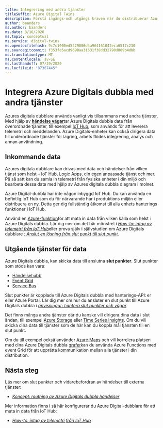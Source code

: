 ```yaml
---
title: Integrering med andra tjänster
titleSuffix: Azure Digital Twins
description: Förstå ingångs-och utgångs kraven när du distribuerar Azure Digital-dubbla.
author: baanders
ms.author: baanders
ms.date: 3/16/2020
ms.topic: conceptual
ms.service: digital-twins
ms.openlocfilehash: 9c7c1000ed5229886d4a964161042eca6517c230
ms.sourcegitcommit: f353fe5acd9698aa31631f38dd32790d889b4dbb
ms.translationtype: MT
ms.contentlocale: sv-SE
ms.lasthandoff: 07/29/2020
ms.locfileid: "87367445"
---
```

# <a name="integrate-azure-digital-twins-with-other-services"></a>Integrera Azure Digitals dubbla med andra tjänster

Azures digitala dubblare används vanligt vis tillsammans med andra tjänster. Med hjälp av [**händelse vägar**](concepts-route-events.md)tar Azure Digitals dubbla data från överordnade tjänster, till exempel [IoT Hub](../iot-hub/about-iot-hub.md), som används för att leverera telemetri och meddelanden. Azure Digitals-enheter kan också dirigera data till underordnade tjänster för lagring, arbets flödes integrering, analys och annan användning. 

## <a name="data-ingress"></a>Inkommande data

Azures digitala dubblare kan drivas med data och händelser från vilken tjänst som helst – IoT Hub, Logic Apps, din egen anpassade tjänst och mer. På så sätt kan du samla in telemetri från fysiska enheter i din miljö och bearbeta dessa data med hjälp av Azures digitala dubbla diagram i molnet.

Azure Digital-dubbla har inte någon inbyggd IoT Hub. Du kan använda en befintlig IoT Hub som du för närvarande har i produktions miljön eller distribuera en ny. Detta ger dig fullständig åtkomst till alla enhets hanterings funktioner i IoT Hub.

Använd en [Azure-funktion](../azure-functions/functions-overview.md)för att mata in data från vilken källa som helst i Azure Digitals dubbla. Lär dig mer om det här mönstret i [*How-to: intag av telemetri från IoT Hub*](how-to-ingest-iot-hub-data.md)eller prova själv i självstudien om Azure Digitals dubblare [*: Anslut en lösning från slut punkt till slut punkt*](tutorial-end-to-end.md).

## <a name="data-egress-services"></a>Utgående tjänster för data

Azure Digitals dubbla, kan skicka data till anslutna **slut punkter**. Slut punkter som stöds kan vara:
* [Händelsehubb](../event-hubs/event-hubs-about.md)
* [Event Grid](../event-grid/overview.md)
* [Service Bus](../service-bus-messaging/service-bus-messaging-overview.md)

Slut punkter är kopplade till Azure Digitals dubbla med hanterings-API: er eller Azure Portal. Lär dig mer om hur du ansluter en slut punkt till Azure Digitals dubbla i [*anvisningar: hantera slut punkter och vägar*](how-to-manage-routes.md).

Det finns många andra tjänster där du kanske vill dirigera dina data i slut ändan, till exempel [Azure Storage](../storage/common/storage-introduction.md) eller [Time Series Insights](../time-series-insights/time-series-insights-update-overview.md). Om du vill skicka dina data till tjänster som de här kan du koppla mål tjänsten till en slut punkt.

Om du till exempel också använder [Azure Maps](../azure-maps/about-azure-maps.md) och vill korrelera platsen med dina Azure Digitals dubbla [grafer](concepts-twins-graph.md)kan du använda Azure Functions med event Grid för att upprätta kommunikation mellan alla tjänster i din distribution.

## <a name="next-steps"></a>Nästa steg

Läs mer om slut punkter och vidarebefordran av händelser till externa tjänster:
* [*Koncept: routning av Azure Digitals dubbla händelser*](concepts-route-events.md)

Mer information finns i så här konfigurerar du Azure Digital-dubblare för att mata in data från IoT Hub:
* [*How-to: intag av telemetri från IoT Hub*](how-to-ingest-iot-hub-data.md)
